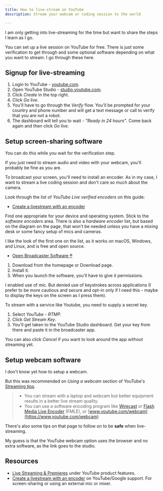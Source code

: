 ```yaml
---
title: How to live-stream on YouTube
description: Stream your webcam or coding session to the world

---
```

I am only getting into live-streaming for the time but want to share the steps I learn as I go.

You can set up a live session on YouTube for free. There is just some verification to get through and some optional software depending on what you want to stream. I go through these here.


## Signup for live-streaming

1. Login to YouTube - [youtube.com](https://youtube.com/ "youtube.com").
2. Open YouTube Studio - [studio.youtube.com](https://studio.youtube.com/ "https://studio.youtube.com/").
3. Click _Create_ in the top right.
4. Click _Go live_.
5. You'll have to go through the _Verify_ flow. You'll be prompted for your country and phone number and will get a text message or call to verify that you are not a robot.
6. The dashboard will tell you to wait - _"Ready in 24 hours"_. Come back again and then click _Go live_.


## Setup screen-sharing software

You can do this while you wait for the verification step.

If you just need to stream audio and video with your webcam, you'll probably be fine as you are.

To broadcast your screen, you'll need to install an encoder. As in my case, I want to stream a live coding session and don't care so much about the camera.

Look through the list of _YouTube Live verified encoders_ on this guide:

* [Create a livestream with an encoder](https://support.google.com/youtube/answer/2907883?hl=en&ref_topic=9257984#zippy=%2Csoftware-encoders)

Find one appropriate for your device and operating system. Stick to the _software encoders_ area. There is also a _hardware encoder_ list, but based on the diagram on the page, that won't be needed unless you have a mixing desk or some fancy setup of mics and cameras.

I like the look of the first one on the list, as it works on macOS, Windows, and Linux, and is free and open source.

* [Open Broadcaster Software ®](https://obsproject.com/ "Open Broadcaster Software®️")

1. Download from the homepage or Download page.
2. Install it.
3. When you launch the software, you'll have to give it permissions.

I enabled use of mic. But denied use of keystrokes across applications (I prefer to be more cautious and secure and opt-in only if I need this - maybe to display the keys on the screen as I press them).

To stream with a service like Youtube, you need to supply a secret key.

1. Select _YouTube - RTMP_.
2. Click _Get Stream Key_.
3. You'll get taken to the YouTube Studio dashboard. Get your key from there and paste it in the broadcaster app.

You can also click _Cancel_ if you want to look around the app without streaming yet.

## Setup webcam software

I don't know yet how to setup a webcam.

But this was recommended on _Using a webcam_ section of YouTube's [Streaming tips](https://support.google.com/youtube/answer/2853856?hl=en&ref_topic=9257984#zippy=%2Cusing-a-webcam).

> * You can stream with a laptop and webcam but better equipment results in a better live stream quality.
> * You can use a software encoding program like [Wirecast](http://www.telestream.net/wirecastforyoutube/cb-landing.htm) or [Flash Media Live Encoder](http://www.adobe.com/products/flashmediaserver/flashmediaencoder/) (FMLE), or [www.youtube.com/webcam](https://www.youtube.com/webcam)

There's also some tips on that page to follow on to be **safe** when live-streaming.

My guess is that the YouTube webcam option uses the browser and no extra software, as the link goes to the studio.

## Resources

* [Live Streaming & Premieres](https://www.youtube.com/howyoutubeworks/product-features/live/?gclsrc=aw.ds#youtube-live) under YouTube product features.
* [Create a livestream with an encoder](https://support.google.com/youtube/answer/2907883?hl=en&ref_topic=9257984) on YouTube/Google support. For screen-sharing or using an external mic or mixer.
